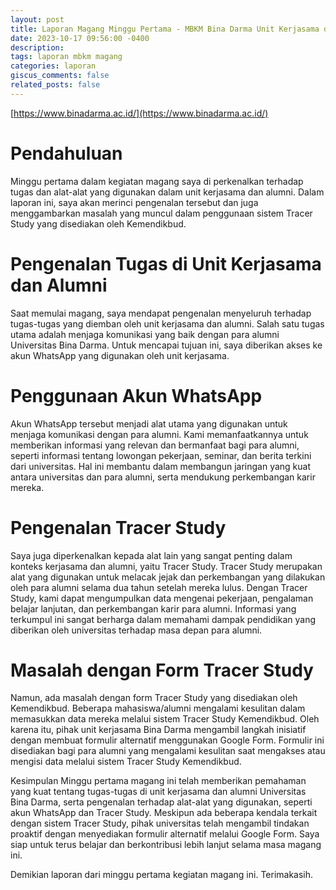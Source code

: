 ```yaml
---
layout: post
title: Laporan Magang Minggu Pertama - MBKM Bina Darma Unit Kerjasama dan Alumni
date: 2023-10-17 09:56:00 -0400
description: 
tags: laporan mbkm magang
categories: laporan
giscus_comments: false
related_posts: false
---
```

[https://www.binadarma.ac.id/](https://www.binadarma.ac.id/)
# Pendahuluan
Minggu pertama dalam kegiatan magang saya di perkenalkan terhadap tugas dan alat-alat yang digunakan dalam unit kerjasama dan alumni. Dalam laporan ini, saya akan merinci pengenalan tersebut dan juga menggambarkan masalah yang muncul dalam penggunaan sistem Tracer Study yang disediakan oleh Kemendikbud.

# Pengenalan Tugas di Unit Kerjasama dan Alumni
Saat memulai magang, saya mendapat pengenalan menyeluruh terhadap tugas-tugas yang diemban oleh unit kerjasama dan alumni. Salah satu tugas utama adalah menjaga komunikasi yang baik dengan para alumni Universitas Bina Darma. Untuk mencapai tujuan ini, saya diberikan akses ke akun WhatsApp yang digunakan oleh unit kerjasama.

# Penggunaan Akun WhatsApp
Akun WhatsApp tersebut menjadi alat utama yang digunakan untuk menjaga komunikasi dengan para alumni. Kami memanfaatkannya untuk memberikan informasi yang relevan dan bermanfaat bagi para alumni, seperti informasi tentang lowongan pekerjaan, seminar, dan berita terkini dari universitas. Hal ini membantu dalam membangun jaringan yang kuat antara universitas dan para alumni, serta mendukung perkembangan karir mereka.

# Pengenalan Tracer Study
Saya juga diperkenalkan kepada alat lain yang sangat penting dalam konteks kerjasama dan alumni, yaitu Tracer Study. Tracer Study merupakan alat yang digunakan untuk melacak jejak dan perkembangan yang dilakukan oleh para alumni selama dua tahun setelah mereka lulus. Dengan Tracer Study, kami dapat mengumpulkan data mengenai pekerjaan, pengalaman belajar lanjutan, dan perkembangan karir para alumni. Informasi yang terkumpul ini sangat berharga dalam memahami dampak pendidikan yang diberikan oleh universitas terhadap masa depan para alumni.

# Masalah dengan Form Tracer Study
Namun, ada masalah dengan form Tracer Study yang disediakan oleh Kemendikbud. Beberapa mahasiswa/alumni mengalami kesulitan dalam memasukkan data mereka melalui sistem Tracer Study Kemendikbud. Oleh karena itu, pihak unit kerjasama Bina Darma mengambil langkah inisiatif dengan membuat formulir alternatif menggunakan Google Form. Formulir ini disediakan bagi para alumni yang mengalami kesulitan saat mengakses atau mengisi data melalui sistem Tracer Study Kemendikbud.

Kesimpulan
Minggu pertama magang ini telah memberikan pemahaman yang kuat tentang tugas-tugas di unit kerjasama dan alumni Universitas Bina Darma, serta pengenalan terhadap alat-alat yang digunakan, seperti akun WhatsApp dan Tracer Study. Meskipun ada beberapa kendala terkait dengan sistem Tracer Study, pihak universitas telah mengambil tindakan proaktif dengan menyediakan formulir alternatif melalui Google Form. Saya siap untuk terus belajar dan berkontribusi lebih lanjut selama masa magang ini.

Demikian laporan dari minggu pertama kegiatan magang ini. Terimakasih.
